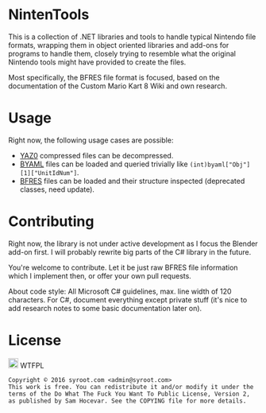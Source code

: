 # NintenTools

This is a collection of .NET libraries and tools to handle typical Nintendo file formats, wrapping them in object oriented libraries and add-ons for programs to handle them, closely trying to resemble what the original Nintendo tools might have provided to create the files.

Most specifically, the BFRES file format is focused, based on the documentation of the Custom Mario Kart 8 Wiki and own research.

Usage
=====

Right now, the following usage cases are possible:
- [YAZ0](https://github.com/Syroot/NintenTools/wiki/Yaz0) compressed files can be decompressed.
- [BYAML](https://github.com/Syroot/NintenTools/wiki/BYAML) files can be loaded and queried trivially like `(int)byaml["Obj"][1]["UnitIdNum"]`.
- [BFRES](https://github.com/Syroot/NintenTools/wiki/BFRES) files can be loaded and their structure inspected (deprecated classes, need update).

Contributing
============

Right now, the library is not under active development as I focus the Blender add-on first. I will probably rewrite big parts of the C# library in the future.

You're welcome to contribute. Let it be just raw BFRES file information which I implement then, or offer your own pull requests.

About code style: All Microsoft C# guidelines, max. line width of 120 characters. For C#, document everything except private stuff (it's nice to add research notes to some basic documentation later on).

License
=======

<a href="http://www.wtfpl.net/"><img src="http://www.wtfpl.net/wp-content/uploads/2012/12/wtfpl.svg" height="20" alt="WTFPL" /></a> WTFPL

    Copyright © 2016 syroot.com <admin@syroot.com>
    This work is free. You can redistribute it and/or modify it under the
    terms of the Do What The Fuck You Want To Public License, Version 2,
    as published by Sam Hocevar. See the COPYING file for more details.
